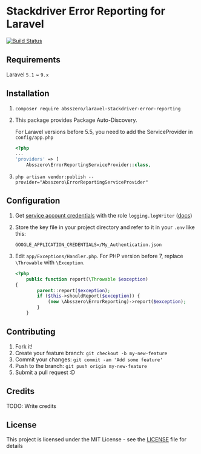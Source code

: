 # Stackdriver Error Reporting for Laravel

[![Build Status](https://travis-ci.org/absszero/laravel-stackdriver-error-reporting.svg?branch=master)](https://travis-ci.org/absszero/laravel-stackdriver-error-reporting)

## Requirements

Laravel `5.1` ~ `9.x`

## Installation

1. `composer require absszero/laravel-stackdriver-error-reporting`
2. This package provides Package Auto-Discovery.

    For Laravel versions before 5.5, you need to add the ServiceProvider in `config/app.php`
    ```php
    <?php
    ...
    'providers' => [
        Absszero\ErrorReportingServiceProvider::class,
    ```
3. `php artisan vendor:publish --provider="Absszero\ErrorReportingServiceProvider"`

## Configuration
1. Get [service account credentials](https://cloud.google.com/docs/authentication/getting-started)
    with the role `logging.logWriter` ([docs](https://cloud.google.com/error-reporting/docs/iam?hl=en#iam_roles))
    
2. Store the key file in your project directory and refer to it in your `.env` like this:
    ```
    GOOGLE_APPLICATION_CREDENTIALS=/My_Authentication.json
    ```

3. Edit `app/Exceptions/Handler.php`. 
    For PHP version before 7, replace `\Throwable` with `\Exception`.
    
    ```php
    <?php
        public function report(\Throwable $exception)
    {
            parent::report($exception);
            if ($this->shouldReport($exception)) {
                (new \Absszero\ErrorReporting)->report($exception);
            }
        }
    ```

## Contributing

1. Fork it!
2. Create your feature branch: `git checkout -b my-new-feature`
3. Commit your changes: `git commit -am 'Add some feature'`
4. Push to the branch: `git push origin my-new-feature`
5. Submit a pull request :D

## Credits

TODO: Write credits

## License

This project is licensed under the MIT License - see the [LICENSE](LICENSE) file for details
